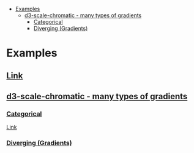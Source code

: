 <!--ts-->
   * [Examples](#examples)
      * [<a href="https://github.com/d3/d3-scale-chromatic/blob/master/README.md">d3-scale-chromatic - many types of gradients</a>](#d3-scale-chromatic---many-types-of-gradients)
         * [<a href="https://github.com/d3/d3-scale-chromatic/blob/master/README.md#Categorical">Categorical</a>](#categorical)
         * [<a href="https://github.com/d3/d3-scale-chromatic/blob/master/README.md#Diverging">Diverging (Gradients)</a>](#diverging-gradients)


<!-- Added by: gil_diy, at: 2019-02-10T10:14+02:00 -->

<!--te-->


# Examples
## [Link](https://beta.observablehq.com/@mbostock/d3-color-schemes)
## [d3-scale-chromatic - many types of gradients](https://github.com/d3/d3-scale-chromatic/blob/master/README.md)
### [Categorical](https://github.com/d3/d3-scale-chromatic/blob/master/README.md#Categorical)
[Link](https://bl.ocks.org/pstuffa/3393ff2711a53975040077b7453781a9)
### [Diverging (Gradients)](https://github.com/d3/d3-scale-chromatic/blob/master/README.md#Diverging)
